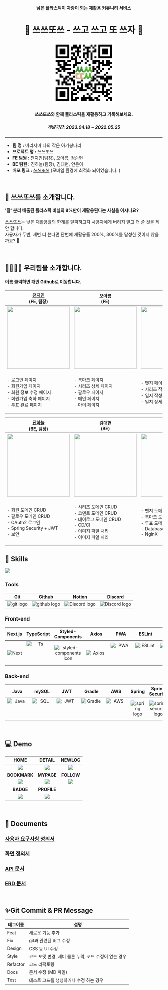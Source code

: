 <div align="center">
  <h4> 낡은 플라스틱이 자랑이 되는 재활용 커뮤니티 서비스</h4>
  <h1>🌳 쓰쓰또쓰 - 쓰고 쓰고 또 쓰자 🌳</h1>
</div>

<div align="center">
  <img src="https://raw.githubusercontent.com/codestates-seb/seb43_main_008/main/client/public/images/qrCode.png" width="200px" height="200px">
  <h4>쓰쓰또쓰와 함께 플라스틱을 재활용하고 기록해보세요.</h4>
  <h5 align="center">개발기간: 2023.04.18 ~ 2022.05.25</h5>
</div>

---

- **팀 명 :** 버리지마 나의 작은 아기봉다리
- **프로젝트 명 :** 쓰쓰또쓰
- **FE 팀원 :** 천지인(팀장), 오아름, 정순현
- **BE 팀원 :** 진하늘(팀장), 김대현, 안윤아
- **배포 링크 :** <a href='https://ssdss.vercel.app' target='_blank'>쓰쓰또쓰</a> (모바일 환경에 최적화 되어있습니다. )

<br>

## 📢 쓰쓰또쓰를 소개합니다. 
**'잘' 분리 배출된 플라스틱 비닐의 8%만이 재활용된다는 사실을 아시나요?** <br><br>
쓰쓰또쓰는 낮은 재활용률의 한계를 탈피하고자 사용자에게 버리지 말고 더 쓸 것을 제안 합니다. <br>
사용자가 두번, 세번 더 쓴다면 단번에 재활용률 200%, 300%를 달성한 것이지 않을까요? 👀 <br>

<br>

## 👨‍👩‍👧‍👦 우리팀을 소개합니다. 
#### 이름 클릭하면 개인 Github로 이동합니다.

| [천지인](https://github.com/jiin9999)<br>(FE, 팀장)| [오아름](https://github.com/Aroma-oh)<br>(FE)| [정순현](https://github.com/jungsoonhyun)  <br>(FE)|
|:----------------:|:----------------:|:----------------:|
|<img src="https://cdn.discordapp.com/attachments/1101112392659767369/1113236228351991869/421b971f5aaff0b5.png" width="200px" height="200px">    |<img src="https://cdn.discordapp.com/attachments/1101112392659767369/1113236380366159994/a2125abea89bbbe1.png" width="200px" height="200px">    |<img src="https://cdn.discordapp.com/attachments/1101112392659767369/1113237188902125608/32b8a4bccba3ad5f.png" width="200px" height="200px">|
| <p align="left">- 로그인 페이지<br/> - 회원가입 페이지<br/> - 회원 정보 수정 페이지<br/> - 회원가입 축하 페이지<br/> - 투표 완료 페이지</p> | <p align="left">- 북마크 페이지<br/> - 시리즈 상세 페이지</br> - 팔로우 페이지</br> - 메인 페이지</br> - 마이 페이지</br></p> | <p align="left">- 뱃지 페이지<br/> - 시리즈 작성페이지<br/> - 일지 작성 페이지</br>- 일지 상세페이지</br></p> |

| [진하늘](https://github.com/mewluee)<br>(BE, 팀장)| [김대현](https://github.com/NewfileDOTpy)<br>(BE)| [안윤아](https://github.com/digital-hamster)   <br>(BE)|
|:----------------:|:----------------:|:----------------:|
| <img src="https://cdn.discordapp.com/attachments/1101112392659767369/1113236311986405406/0bf74084411d2309.png" width="200px" height="200px"> | <img src="https://cdn.discordapp.com/attachments/1101112392659767369/1113236110362034196/f9ec1fb7f9a35b2f.png" width="200px" height="200px"> | <img src="https://cdn.discordapp.com/attachments/1101112392659767369/1113236995800576120/aee0cf8f08b07ff1.png" width="200px" height="200px"> |
|<p align="left">- 회원 도메인 CRUD</br> - 팔로우 도메인 CRUD</br> - OAuth2 로그인</br> - Spring Security + JWT</br> - 보안 </p> |<p align="left">- 시리즈 도메인 CRUD</br> - 코멘트 도메인 CRUD</br> - 데이로그 도메인 CRUD</br> - CD/CI</br> - 이미지 파일 처리</br> - 이미지 파일 처리</p>|<p align="left">- 뱃지 도메인 CRUD</br> - 북마크 도메인 CRUD</br> - 투표 도메인 CRUD</br> - Database Administrator</br> - NginX </p>    


## 🔧 Skills
<img src="https://user-images.githubusercontent.com/119935602/244271585-ef5d1ff8-6c06-44ee-a0f5-947361afff48.PNG">

### Tools
| Git | Github | Notion | Discord | 
| :---: | :---: | :---: | :---: |
| <img alt="git logo" src="https://git-scm.com/images/logos/logomark-orange@2x.png" width="65" height="65" > | <img alt="github logo" src="https://github.githubassets.com/images/modules/logos_page/GitHub-Mark.png" width="65" height="65"> | <img alt="Discord logo" src=https://upload.wikimedia.org/wikipedia/commons/thumb/e/e9/Notion-logo.svg/800px-Notion-logo.svg.png height="65" width="65"> | <img alt="Discord logo" src="https://assets-global.website-files.com/6257adef93867e50d84d30e2/62595384e89d1d54d704ece7_3437c10597c1526c3dbd98c737c2bcae.svg" height="65" width="65"> | 
### Front-end
| Next.js | TypeScript | Styled-<br>Components | Axios | PWA | ESLint | Prettier |
| :---: | :---: | :---: | :---: | :---: | :---: | :---: |
| <img alt="Next" src ="https://d2nir1j4sou8ez.cloudfront.net/wp-content/uploads/2021/12/nextjs-boilerplate-logo.png" width="65" height="65" /> | <div style="display: flex; align-items: flex-start;"><img src="https://techstack-generator.vercel.app/ts-icon.svg" alt="Ts" width="75" height="75" /></div> | <img src="https://styled-components.com/logo.png" alt="styled-components icon" width="65" height="65" /> | <div style="display: flex; align-items: flex-start;"><img src="https://upload.wikimedia.org/wikipedia/commons/d/d1/Axios_%28computer_library%29_logo.svg" alt="Axios" width="65"/></div> | <div style="display: flex; align-items: flex-start;"><img src="https://img.uxwing.com/wp-content/themes/uxwing/download/brands-social-media/pwa-icon.png" alt="PWA" width="65" height="65" /></div> | <div style="display: flex; align-items: flex-start;"><img src="https://images.credly.com/images/e6eebd0c-6a17-4c06-b172-02ca9f6beb06/eslint.png" alt="ESLint" width="65" height="65" /></div> | <div style="display: flex; align-items: flex-start;"><img src="https://techstack-generator.vercel.app/prettier-icon.svg" alt="Prettier" width="65" height="65" /></div> |

### Back-end
| Java | mySQL | JWT |Gradle| AWS | Spring | Spring<br>Security| Spring<br>Boot |
| :---: | :---: | :---: | :---: | :---: | :---: | :---:| :---: |
| <div style="display: flex; align-items: flex-start;"><img src="https://techstack-generator.vercel.app/java-icon.svg" alt="Java" width="65" height="65" /></div> | <div style="display: flex; align-items: flex-start;"><img src="https://techstack-generator.vercel.app/mysql-icon.svg" alt="SQL" width="65" height="65" /></div> | <div style="display: flex; align-items: flex-start;"><img src="https://cdn.worldvectorlogo.com/logos/jwt-3.svg" alt="JWT" width="65" height="65" /></div> | <div style="display: flex; align-items: flex-start;"><img src="https://gradle.org/images/gradle-knowledge-graph-logo.png?20170228" alt="Gradle" width="65" height="65" /></div> | <div style="display: flex; align-items: flex-start;"><img src="https://techstack-generator.vercel.app/aws-icon.svg" alt="AWS" width="65" height="65" /></div> | <img alt="spring logo" src="https://www.vectorlogo.zone/logos/springio/springio-icon.svg" height="50" width="50" > | <img alt="spring security logo" src="https://www.saashub.com/images/app/service_logos/129/rc71jd29uxtm/large.png?1580496061" height="50" width="50" >| <img alt="spring-boot logo" src="https://t1.daumcdn.net/cfile/tistory/27034D4F58E660F616" width="65" height="65" > |

<br>

## 💻 Demo
|**HOME**|**DETAIL**|**NEWLOG**|
|:---:|:---:|:---:|
|![](https://velog.velcdn.com/images/on002way/post/4254ff66-fa0e-4603-a9d2-146079f97798/image.gif)|![](https://velog.velcdn.com/images/on002way/post/b7fc0d7b-d390-4620-9952-3cc151dbb6c1/image.gif)|![](https://velog.velcdn.com/images/on002way/post/95caa7d5-67fc-49ac-b381-8737d6b7605e/image.gif)|
|**BOOKMARK**|**MYPAGE**|**FOLLOW**|
|![](https://velog.velcdn.com/images/on002way/post/1930afdb-725a-4008-828c-3ef54d7afb9a/image.gif)|![](https://velog.velcdn.com/images/on002way/post/f4de76c5-b4bc-4abe-ab3e-ef26b1c6bbb0/image.gif)|![](https://velog.velcdn.com/images/on002way/post/b733404d-1df1-4971-8d1e-3b9e8d29cb09/image.gif)|
|**BADGE**|**PROFILE**|
|![](https://velog.velcdn.com/images/on002way/post/c0222541-c80b-4f29-819c-76e287b99d4c/image.gif)|![](https://velog.velcdn.com/images/on002way/post/15ebc4ee-c8c1-48d1-816a-a18f892c7c18/image.gif)|

<br>

## :memo: Documents

### <a href="https://daisy-brochure-67f.notion.site/7dcb1ceb13664e24b651a3d7a56d4257?pvs=4">사용자 요구사항 정의서</a>
### <a href="https://daisy-brochure-67f.notion.site/e33b03b23a4a47258718333499f80833?pvs=4">화면 정의서</a>
### <a href="https://daisy-brochure-67f.notion.site/API-fe541ef8e9e946a89f4dacc35e17869e?pvs=4">API 문서</a>
### <a href="https://daisy-brochure-67f.notion.site/DB-ERD-b181b37c8cfb449d8312a966c8e6c1ec?pvs=4_blank"> ERD 문서</a>

<br>

## ✨Git Commit & PR Message

| 태그이름 | 설명                                                  |
| -------- | ----------------------------------------------------- |
| Feat     | 새로운 기능 추가                                      |
| Fix      | git과 관련된 버그 수정                                             |
| Design   | CSS 등 UI 수정                                 |
| Style    | 코드 포맷 변경, 세미 콜론 누락, 코드 수정이 없는 경우 |
| Refactor | 코드 리팩토링                                         |
| Docs     | 문서 수정 (MD 파일)                                   |
| Test     | 테스트 코드를 생성하거나 수정 하는 경우               |
